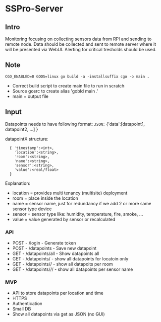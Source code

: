 # SSPro-Server

## Intro
Monitoring focusing on collecting sensors data from RPI and sending to remote node.
Data should be collected and sent to remote server where it will be presented via WebUI.
Alerting for critical tresholds should be used.

## Note
```
CGO_ENABLED=0 GOOS=linux go build -a -installsuffix cgo -o main .
```

- Correct build script to create main file to run in scratch
- Source gosrc to create alias 'gobld main .'
- main = output file 

## Input
Datapoints needs to have following format:
`JSON:`
  {'data':[datapoint1, datapoint2, ...] }

datapointX structure:
```
  { 'timestamp':<int>,
    'location':<string>,
    'room':<string>,
    'name':<string>,
    'sensor':<string>,
    'value':<real/float>
  }
```

Explanation:
 - location = provides multi tenancy (multisite) deployment
 - room = place inside the location
 - name = sensor name, just for redundancy if we add 2 or more same sensor type device
 - sensor = sensor type like: humidity, temperature, fire, smoke, ...
 - value = value generated by sensor or recalculated

### API

- POST - /login - Generate token
- POST - /datapoints - Save new datapoint
- GET  - /datapoints/all - Show datapoints all
- GET  - /datapoints/<location> - show all datapoints for locatoin only
- GET  - /datapoints/<location>/<room> - show all datapoits per room
- GET  - /datapoints/<location>/<room>/<name> - show all datapoints per sensor name


### MVP
- API to store datapoints per location and time
- HTTPS
- Authentication
- Small DB
- Show all datapoints via get as JSON (no GUI)
